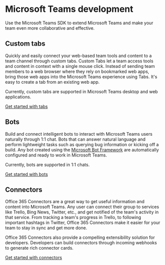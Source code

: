 ﻿# Microsoft Teams development

Use the Microsoft Teams SDK to extend Microsoft Teams and make your team even more collaborative and effective.

## Custom tabs

Quickly and easily connect your web-based team tools and content to a team channel through custom tabs. Custom Tabs let a team access tools and content in context with a single mouse click. Instead of sending team members to a web browser where they rely on bookmarked web apps, bring those web apps into the Microsoft Teams experience using Tabs. It's easy to create a tab from an existing web app.  

Currently, custom tabs are supported in Microsoft Teams desktop and web applications.

[Get started with tabs](gettingstarted.md)

## Bots

Build and connect intelligent bots to interact with Microsoft Teams users naturally through 1:1 chat. Bots that can answer natural language and perform lightweight tasks such as querying bug information or kicking off a build.​ Any bot created using the [Microsoft Bot Framework](https://dev.botframework.com/) are automatically configured and ready to work in Microsoft Teams.

Currently, bots are supported in 1:1 chats.

[Get started with bots](bots.md)

## Connectors

Office 365 Connectors are a great way to get useful information and content into Microsoft Teams. Any user can connect their group to services like Trello, Bing News, Twitter, etc., and get notified of the team's activity in that service. From tracking a team's progress in Trello, to following important hashtags in Twitter, Office 365 Connectors make it easier for your team to stay in sync and get more done.

Office 365 Connectors also provide a compelling extensibility solution for developers. Developers can build connectors through incoming webhooks to generate rich connector cards.

[Get started with connectors](connectors.md)